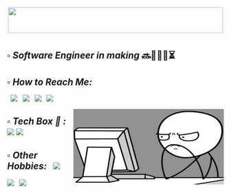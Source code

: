 # <div align="center" ><img height=60px width=500px src="https://img.shields.io/badge/Hello%20I'm%20Atherv-grey?&style=for-the-badge"></div> 

## <em> ▫️ Software Engineer in making </em> 🔜👨🏻‍💻⏳
## <em> ▫️ How to Reach Me: </em>
   &nbsp; [<img height="30" src="https://img.shields.io/badge/twitter-%231DA1F2.svg?&style=for-the-badge&logo=twitter&logoColor=black" />](https://twitter.com/ColonelAVP_)
&nbsp; [<img height="30" src="https://img.shields.io/badge/Facebook-1877F2?style=for-the-badge&logo=facebook&logoColor=black" />](https://www.facebook.com/atherv.v.patil/)
&nbsp; [<img height="30" src="https://img.shields.io/badge/Instagram-E4405F?style=for-the-badge&logo=instagram&logoColor=black" />](https://www.instagram.com/athervvpatil/)
&nbsp; [<img height="30" src="https://img.shields.io/badge/linkedin-blue.svg?&style=for-the-badge&logo=linkedin&logoColor=black" />](https://www.linkedin.com/in/atherv-patil-4a86691b1/)
<div>
<img width=350px height=175px align="right" src="https://github.com/ColonelAVP/ColonelAVP/blob/master/computer-meme-2-600x400.jpg" />
  </div>
      
## <em> ▫️ Tech Box 🧰 : &nbsp; <img height="30" src="https://img.shields.io/badge/Python-FFD43B?style=for-the-badge&logo=python&logoColor=darkgreen" /> <img height="31" src="https://img.shields.io/badge/MySQL-AD3198?style=for-the-badge&logo=mysql&logoColor=black" />
## ▫️ Other Hobbies: &nbsp; [<img height="30" src="https://img.shields.io/badge/Spotify-1ED760?&style=for-the-badge&logo=spotify&logoColor=black" />](https://open.spotify.com/user/31jvid3zyvvwhjs44zmurjfh4bwu) 
<img height="30" src="https://img.shields.io/badge/%20Football⚽-REAL MADRID👑-white?style=for-the-badge&logo=black" /> &nbsp; <img height="30" src="https://img.shields.io/badge/Gamer-Counter_Strike-green?style=for-the-badge&logo=counter-strike&logoColor=black" /> </em>
            
